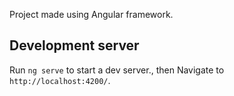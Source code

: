 Project made using Angular framework.

## Development server
Run `ng serve` to start a dev server., then Navigate to `http://localhost:4200/`. 
